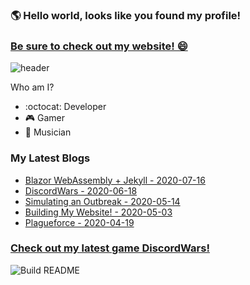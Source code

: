 ### 🌎 Hello world, looks like you found my profile!  
### [Be sure to check out my website! 😄](https://chrisevans9629.github.io/)
![header](https://github.com/chrisevans9629/chrisevans9629/blob/master/assets/images/header.jpg)

Who am I?
- :octocat: Developer
- 🎮 Gamer
- 🎸 Musician

### My Latest Blogs
<!--blog-start-->
- [Blazor WebAssembly + Jekyll - 2020-07-16](https://chrisevans9629.github.io/blog/2020/07/16/blazor)
- [DiscordWars - 2020-06-18](https://chrisevans9629.github.io/blog/2020/06/18/discordwars)
- [Simulating an Outbreak - 2020-05-14](https://chrisevans9629.github.io/blog/2020/05/14/outbreak-simulator)
- [Building My Website! - 2020-05-03](https://chrisevans9629.github.io/blog/2020/05/03/my-site-launched)
- [Plagueforce - 2020-04-19](https://chrisevans9629.github.io/blog/2020/04/19/plagueforce)
<!--blog-ends-->

### [Check out my latest game DiscordWars!](https://chrisevans9629.github.io/assets/phaser/discordwars/index.html)

![Build README](https://github.com/chrisevans9629/chrisevans9629/workflows/Build%20README/badge.svg)
